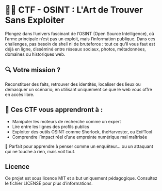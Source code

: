 # 🕵️‍♂️ CTF - OSINT : L'Art de Trouver Sans Exploiter

Plongez dans l’univers fascinant de l’OSINT (Open Source Intelligence), où l’arme principale n’est pas un exploit, mais l’information publique.
Dans ces challenges, pas besoin de shell ni de bruteforce : tout ce qu’il vous faut est déjà en ligne, disséminé entre réseaux sociaux, photos, métadonnées, domaines ou historiques web.

## 🔍 Votre mission ? 
Reconstituer des faits, retrouver des identités, localiser des lieux ou démasquer un scénario, en utilisant uniquement ce que le web vous offre en accès libre.

## 🧠 Ces CTF vous apprendront à :
- Manipuler les moteurs de recherche comme un expert
- Lire entre les lignes des profils publics
- Exploiter des outils OSINT comme Sherlock, theHarvester, ou ExifTool
- Comprendre l’impact réel d’une empreinte numérique mal maîtrisée

🎯 Parfait pour apprendre à penser comme un enquêteur… ou un attaquant qui ne touche à rien, mais voit tout.

## Licence
Ce projet est sous licence MIT et a but uniquement pédagogique. Consultez le fichier LICENSE pour plus d'informations.
